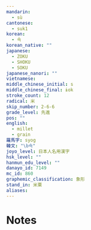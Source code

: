 ```yaml
---
mandarin:
  - sù
cantonese:
  - suk1
korean:
  - 속
korean_native: ""
japanese:
  - ZOKU
  - SHOKU
  - SOKU
japanese_nanori: ""
vietnamese:
middle_chinese_initial: s
middle_chinese_final: ɨok
stroke_count: 12
radical: 米
skip_number: 2-6-6
grade_level: 先進
pos: ""
english:
  - millet
  - grain
羅馬字: syog
韓文: "\b쇽"
joyo_level: 日本人名用漢字
hsk_level: ""
hanmun_edu_level: ""
danayo_id: 7149
mc_id: 860
graphemic_classification: 象形
stand_in: 米粟
aliases:
---
```


# Notes
